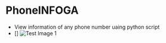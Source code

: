 # PhoneINFOGA

- View information of any phone number uaing python script
- [] ![Test Image 1](https://fmlsender.000webhostapp.com/output.png)
